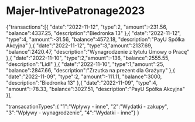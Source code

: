 # Majer-IntivePatronage2023

{"transactions":[{
    "date":"2022-11-12",
    "type":2,
    "amount":-231.56,
    "balance":4337.25,
    "description":"Biedronka 13"
    },{
    "date":"2022-11-12",
    "type":4,
    "amount":-31.56,
    "balance":4572.18,
    "description":"PayU Spółka Akcyjna"
    },{
    "date":"2022-11-12",
    "type":3,"amount":2137.69,
    "balance":2420.47,
    "description":"Wynagrodzenie z tytułu Umowy o Pracę"
    },{
    "date":"2022-11-10",
    "type":2,"amount":-136,
    "balance":2555.55,
    "description":"Lidl"
    },{
    "date":"2022-11-10",
    "type":1,"amount":25,
    "balance":2847.66,
    "description":"Zrzutka na prezent dla Grażyny"
    },{
    "date":"2022-11-09",
    "type":2,
    "amount":-111.11,
    "balance":3000,
    "description":"Biedronka 13"
    },{
    "date":"2022-11-09",
    "type":4,
    "amount":-78.33,
    "balance":3027.51,
    "description":"PayU Spółka Akcyjna"
    }],

"transacationTypes":{
    "1":"Wpływy - inne",
    "2":"Wydatki - zakupy",
    "3":"Wpływy - wynagrodzenie",
    "4":"Wydatki - inne"}
    }